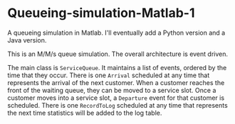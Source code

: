 # Queueing-simulation-Matlab-1
A queueing simulation in Matlab.
I'll eventually add a Python version and a Java version.

This is an M/M/s queue simulation.
The overall architecture is event driven.

The main class is `ServiceQueue`.
It maintains a list of events, ordered by the time that they occur.
There is one `Arrival` scheduled at any time that represents the arrival of the next customer.
When a customer reaches the front of the waiting queue, they can be moved to a service slot.
Once a customer moves into a service slot, a `Departure` event for that customer is scheduled.
There is one `RecordToLog` scheduled at any time that represents the next time statistics will be added to the log table.
